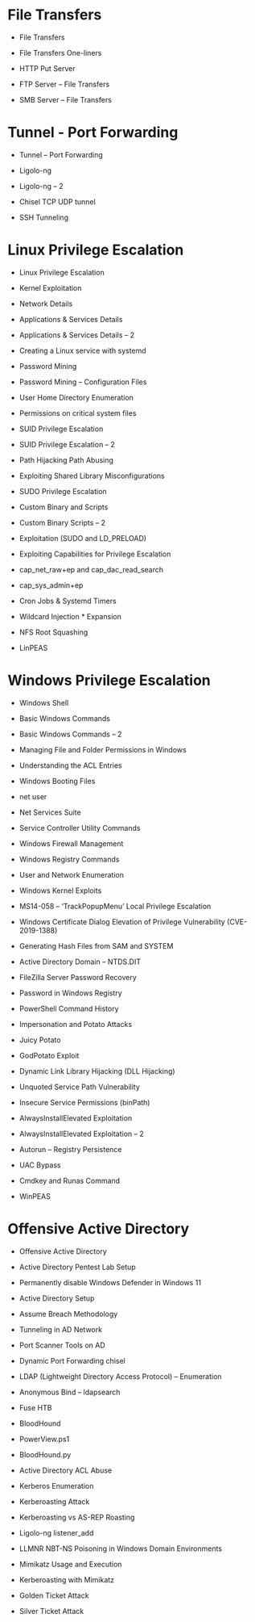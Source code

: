 

#  File Transfers

*   File Transfers

*   File Transfers One-liners

*   HTTP Put Server

*   FTP Server – File Transfers

*   SMB Server – File Transfers

#   Tunnel - Port Forwarding

*   Tunnel – Port Forwarding

*   Ligolo-ng

*   Ligolo-ng – 2

*   Chisel TCP UDP tunnel

*   SSH Tunneling

#   Linux Privilege Escalation

*   Linux Privilege Escalation

*   Kernel Exploitation

*   Network Details

*   Applications & Services Details

*   Applications & Services Details – 2

*   Creating a Linux service with systemd

*   Password Mining

*   Password Mining – Configuration Files

*   User Home Directory Enumeration

*   Permissions on critical system files

*   SUID Privilege Escalation

*   SUID Privilege Escalation – 2

*   Path Hijacking Path Abusing

*   Exploiting Shared Library Misconfigurations

*   SUDO Privilege Escalation

*   Custom Binary and Scripts

*   Custom Binary Scripts – 2

*   Exploitation (SUDO and LD_PRELOAD)

*   Exploiting Capabilities for Privilege Escalation

*   cap_net_raw+ep and cap_dac_read_search

*   cap_sys_admin+ep

*   Cron Jobs & Systemd Timers

*   Wildcard Injection * Expansion

*   NFS Root Squashing

*   LinPEAS

#   Windows Privilege Escalation

*   Windows Shell

*   Basic Windows Commands

*   Basic Windows Commands – 2

*   Managing File and Folder Permissions in Windows

*   Understanding the ACL Entries

*   Windows Booting Files

*   net user

*   Net Services Suite

*   Service Controller Utility Commands

*   Windows Firewall Management

*   Windows Registry Commands

*   User and Network Enumeration

*   Windows Kernel Exploits

*   MS14-058 – ‘TrackPopupMenu’ Local Privilege Escalation

*   Windows Certificate Dialog Elevation of Privilege Vulnerability (CVE-2019-1388)

*   Generating Hash Files from SAM and SYSTEM

*   Active Directory Domain – NTDS.DIT

*   FileZilla Server Password Recovery

*   Password in Windows Registry

*   PowerShell Command History

*   Impersonation and Potato Attacks

*   Juicy Potato

*   GodPotato Exploit

*   Dynamic Link Library Hijacking (DLL Hijacking)

*   Unquoted Service Path Vulnerability

*   Insecure Service Permissions (binPath)

*   AlwaysInstallElevated Exploitation

*   AlwaysInstallElevated Exploitation – 2

*   Autorun – Registry Persistence

*   UAC Bypass

*   Cmdkey and Runas Command

*   WinPEAS

#   Offensive Active Directory

*   Offensive Active Directory

*   Active Directory Pentest Lab Setup

*   Permanently disable Windows Defender in Windows 11

*   Active Directory Setup

*   Assume Breach Methodology

*   Tunneling in AD Network

*   Port Scanner Tools on AD

*   Dynamic Port Forwarding chisel

*   LDAP (Lightweight Directory Access Protocol) – Enumeration

*   Anonymous Bind – ldapsearch

*   Fuse HTB

*   BloodHound

*   PowerView.ps1

*   BloodHound.py

*   Active Directory ACL Abuse

*   Kerberos Enumeration

*   Kerberoasting Attack

*   Kerberoasting vs AS-REP Roasting

*   Ligolo-ng listener_add

*   LLMNR NBT-NS Poisoning in Windows Domain Environments

*   Mimikatz Usage and Execution

*   Kerberoasting with Mimikatz

*   Golden Ticket Attack

*   Silver Ticket Attack
